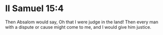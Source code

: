 # II Samuel 15:4

Then Absalom would say, Oh that I were judge in the land! Then every man with a dispute or cause might come to me, and I would give him justice.
